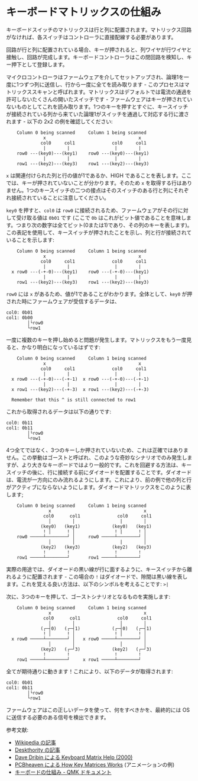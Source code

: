 # キーボードマトリックスの仕組み

<!---
  original document: 0.13.15:docs/how_a_matrix_works.md
  git diff 0.13.15 HEAD -- docs/how_a_matrix_works.md | cat
-->

キーボードスイッチのマトリックスは行と列に配置されます。マトリックス回路がなければ、各スイッチはコントローラに直接配線する必要があります。

回路が行と列に配置されている場合、キーが押されると、列ワイヤが行ワイヤと接触し、回路が完成します。キーボードコントローラはこの閉回路を検知し、キー押下として登録します。

マイクロコントローラはファームウェアを介してセットアップされ、論理1を一度に1つずつ列に送信し、行から一度に全てを読み取ります - このプロセスはマトリックススキャンと呼ばれます。マトリックスはデフォルトでは電流の通過を許可しないたくさんの開いたスイッチです - ファームウェアはキーが押されていないものとしてこれを読み取ります。1つのキーを押すとすぐに、キースイッチが接続されている列から来ていた論理1がスイッチを通過して対応する行に渡されます - 以下の 2x2 の例を確認してください:

        Column 0 being scanned     Column 1 being scanned
                  x                                   x
                 col0     col1              col0     col1
                  |        |                 |        |
        row0 ---(key0)---(key1)    row0 ---(key0)---(key1)
                  |        |                 |        |
        row1 ---(key2)---(key3)    row1 ---(key2)---(key3)

`x` は関連付けられた列と行の値が1であるか、HIGH であることを表します。ここでは、キーが押されていないことが分かります。そのため `x` を取得する行はありません。1つのキースイッチの二つの接点はそのスイッチのある行と列にそれぞれ接続されていることに注意してください。

`key0` を押すと、`col0` は `row0` に接続されるため、ファームウェアがその行に対して受け取る値は `0b01` です (ここで `0b` はこれがビット値であることを意味します。つまり次の数字は全てビット(0または1)であり、その列のキーを表します)。この表記を使用して、キースイッチが押されたことを示し、列と行が接続されていることを示します:

        Column 0 being scanned     Column 1 being scanned
                  x                                   x
                 col0     col1              col0     col1
                  |        |                 |        |
      x row0 ---(-+-0)---(key1)    row0 ---(-+-0)---(key1)
                  |        |                 |        |
        row1 ---(key2)---(key3)    row1 ---(key2)---(key3)

`row0` には `x` があるため、値が1であることがわかります。全体として、`key0` が押された時にファームウェアが受信するデータは、

    col0: 0b01
    col1: 0b00
            │└row0
            └row1

一度に複数のキーを押し始めると問題が発生します。マトリックスをもう一度見ると、かなり明白になっているはずです:

        Column 0 being scanned     Column 1 being scanned
                  x                                   x
                 col0     col1              col0     col1
                  |        |                 |        |
      x row0 ---(-+-0)---(-+-1)  x row0 ---(-+-0)---(-+-1)
                  |        |                 |        |
      x row1 ---(key2)---(-+-3)  x row1 ---(key2)---(-+-3)

      Remember that this ^ is still connected to row1

これから取得されるデータは以下の通りです:

    col0: 0b11
    col1: 0b11
            │└row0
            └row1

4つ全てではなく、3つのキーしか押されていないため、これは正確ではありません。この挙動はゴーストと呼ばれ、このような奇妙なシナリオでのみ発生しますが、より大きなキーボードではより一般的です。これを回避する方法は、キースイッチの後に、行に接続する前にダイオードを配置することです。ダイオードは、電流が一方向にのみ流れるようにします。これにより、前の例で他の列と行がアクティブにならないようにします。ダイオードマトリックスをこのように表します;

        Column 0 being scanned     Column 1 being scanned
                    x                                   x
                  col0      col1              col0     col1
                    │        │                 |        │
                 (key0)   (key1)            (key0)   (key1)
                  ! │      ! │               ! |      ! │
        row0 ─────┴────────┘ │     row0 ─────┴────────┘ │
                    │        │                 |        │
                 (key2)   (key3)            (key2)   (key3)
                  !        !                 !        !
        row1 ─────┴────────┘       row1 ─────┴────────┘

実際の用途では、ダイオードの黒い線が行に面するように、キースイッチから離れるように配置されます - この場合の `!` はダイオードで、隙間は黒い線を表します。これを覚える良い方法は、以下のシンボルを考えることです: `>|`

次に、3つのキーを押して、ゴーストシナリオとなるものを実施します:

        Column 0 being scanned     Column 1 being scanned
                    x                                   x
                  col0      col1              col0     col1
                    │        │                 │        │
                 (┌─┤0)   (┌─┤1)            (┌─┤0)   (┌─┤1)
                  ! │      ! │               ! │      ! │
      x row0 ─────┴────────┘ │   x row0 ─────┴────────┘ │
                    │        │                 │        │
                 (key2)   (┌─┘3)            (key2)   (┌─┘3)
                  !        !                 !        !
        row1 ─────┴────────┘     x row1 ─────┴────────┘

全てが期待通りに動きます！これにより、以下のデータが取得されます:

    col0: 0b01
    col1: 0b11
            │└row0
            └row1

ファームウェアはこの正しいデータを使って、何をすべきかを、最終的には OS に送信する必要のある信号を検出できます。

参考文献:
- [Wikipedia の記事](https://en.wikipedia.org/wiki/Keyboard_matrix_circuit)
- [Deskthority の記事](https://deskthority.net/wiki/Keyboard_matrix)
- [Dave Dribin による Keyboard Matrix Help (2000)](https://www.dribin.org/dave/keyboard/one_html/)
- [PCBheaven による How Key Matrices Works](https://pcbheaven.com/wikipages/How_Key_Matrices_Works/) (アニメーションの例)
- [キーボードの仕組み - QMK ドキュメント](ja/how_keyboards_work)
